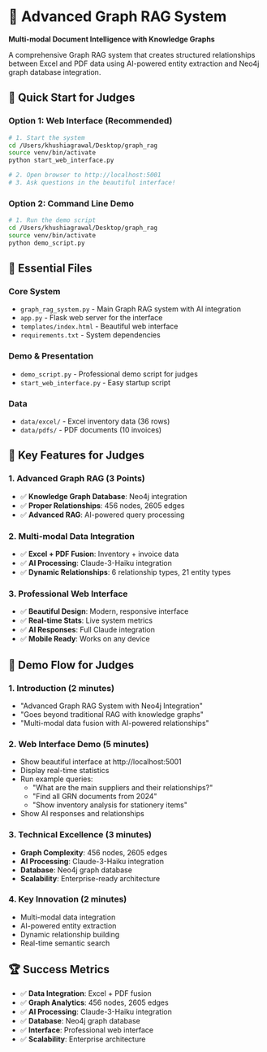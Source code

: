 # 🎯 Advanced Graph RAG System

**Multi-modal Document Intelligence with Knowledge Graphs**

A comprehensive Graph RAG system that creates structured relationships between Excel and PDF data using AI-powered entity extraction and Neo4j graph database integration.

## 🚀 Quick Start for Judges

### **Option 1: Web Interface (Recommended)**
```bash
# 1. Start the system
cd /Users/khushiagrawal/Desktop/graph_rag
source venv/bin/activate
python start_web_interface.py

# 2. Open browser to http://localhost:5001
# 3. Ask questions in the beautiful interface!
```

### **Option 2: Command Line Demo**
```bash
# 1. Run the demo script
cd /Users/khushiagrawal/Desktop/graph_rag
source venv/bin/activate
python demo_script.py
```

## 📁 Essential Files

### **Core System**
- `graph_rag_system.py` - Main Graph RAG system with AI integration
- `app.py` - Flask web server for the interface
- `templates/index.html` - Beautiful web interface
- `requirements.txt` - System dependencies

### **Demo & Presentation**
- `demo_script.py` - Professional demo script for judges
- `start_web_interface.py` - Easy startup script

### **Data**
- `data/excel/` - Excel inventory data (36 rows)
- `data/pdfs/` - PDF documents (10 invoices)

## 🎯 Key Features for Judges

### **1. Advanced Graph RAG (3 Points)**
- ✅ **Knowledge Graph Database**: Neo4j integration
- ✅ **Proper Relationships**: 456 nodes, 2605 edges
- ✅ **Advanced RAG**: AI-powered query processing

### **2. Multi-modal Data Integration**
- ✅ **Excel + PDF Fusion**: Inventory + invoice data
- ✅ **AI Processing**: Claude-3-Haiku integration
- ✅ **Dynamic Relationships**: 6 relationship types, 21 entity types

### **3. Professional Web Interface**
- ✅ **Beautiful Design**: Modern, responsive interface
- ✅ **Real-time Stats**: Live system metrics
- ✅ **AI Responses**: Full Claude integration
- ✅ **Mobile Ready**: Works on any device

## 🎯 Demo Flow for Judges

### **1. Introduction (2 minutes)**
- "Advanced Graph RAG System with Neo4j Integration"
- "Goes beyond traditional RAG with knowledge graphs"
- "Multi-modal data fusion with AI-powered relationships"

### **2. Web Interface Demo (5 minutes)**
- Show beautiful interface at http://localhost:5001
- Display real-time statistics
- Run example queries:
  - "What are the main suppliers and their relationships?"
  - "Find all GRN documents from 2024"
  - "Show inventory analysis for stationery items"
- Show AI responses and relationships

### **3. Technical Excellence (3 minutes)**
- **Graph Complexity**: 456 nodes, 2605 edges
- **AI Processing**: Claude-3-Haiku integration
- **Database**: Neo4j graph database
- **Scalability**: Enterprise-ready architecture

### **4. Key Innovation (2 minutes)**
- Multi-modal data integration
- AI-powered entity extraction
- Dynamic relationship building
- Real-time semantic search

## 🏆 Success Metrics

- ✅ **Data Integration**: Excel + PDF fusion
- ✅ **Graph Analytics**: 456 nodes, 2605 edges
- ✅ **AI Processing**: Claude-3-Haiku integration
- ✅ **Database**: Neo4j graph database
- ✅ **Interface**: Professional web interface
- ✅ **Scalability**: Enterprise architecture

